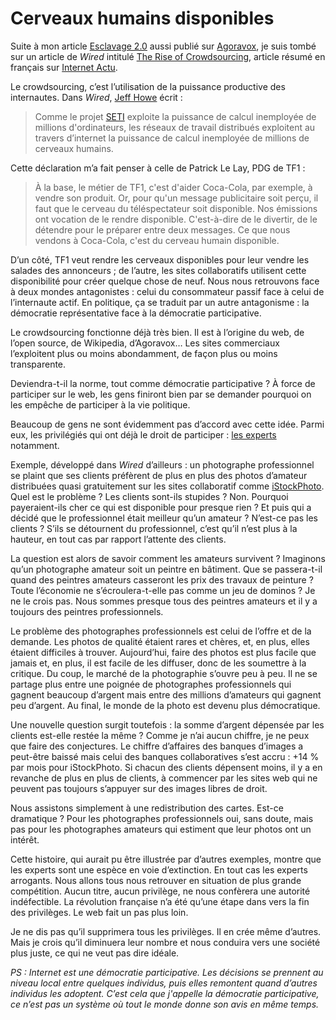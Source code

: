 # Cerveaux humains disponibles

Suite à mon article [Esclavage 2.0](/2006/06/19/esclavage-20/) aussi publié sur [Agoravox](http://www.agoravox.fr/article.php3?id_article=10691), je suis tombé sur un article de *Wired* intitulé [The Rise of Crowdsourcing](http://www.wired.com/wired/archive/14.06/crowds.html), article résumé en français sur [Internet Actu](http://www.internetactu.net/?p=6470).

Le crowdsourcing, c’est l’utilisation de la puissance productive des internautes. Dans *Wired*, [Jeff Howe](http://www.crowdsourcing.com) écrit :

> Comme le projet [SETI](http://setiathome.free.fr/) exploite la puissance de calcul inemployée de millions d'ordinateurs, les réseaux de travail distribués exploitent au travers d’internet la puissance de calcul inemployée de millions de cerveaux humains.

Cette déclaration m’a fait penser à celle de Patrick Le Lay, PDG de TF1 :

> À la base, le métier de TF1, c'est d'aider Coca-Cola, par exemple, à vendre son produit. Or, pour qu'un message publicitaire soit perçu, il faut que le cerveau du téléspectateur soit disponible. Nos émissions ont vocation de le rendre disponible. C'est-à-dire de le divertir, de le détendre pour le préparer entre deux messages. Ce que nous vendons à Coca-Cola, c'est du cerveau humain disponible.

D’un côté, TF1 veut rendre les cerveaux disponibles pour leur vendre les salades des annonceurs ; de l’autre, les sites collaboratifs utilisent cette disponibilité pour créer quelque chose de neuf. Nous nous retrouvons face à deux mondes antagonistes : celui du consommateur passif face à celui de l’internaute actif. En politique, ça se traduit par un autre antagonisme : la démocratie représentative face à la démocratie participative.

Le crowdsourcing fonctionne déjà très bien. Il est à l’origine du web, de l’open source, de Wikipedia, d’Agoravox… Les sites commerciaux l’exploitent plus ou moins abondamment, de façon plus ou moins transparente.

Deviendra-t-il la norme, tout comme démocratie participative ? À force de participer sur le web, les gens finiront bien par se demander pourquoi on les empêche de participer à la vie politique.

Beaucoup de gens ne sont évidemment pas d’accord avec cette idée. Parmi eux, les privilégiés qui ont déjà le droit de participer : [les experts](/2006/06/11/mais-qui-nomme-les-experts/) notamment.

Exemple, développé dans *Wired* d’ailleurs : un photographe professionnel se plaint que ses clients préfèrent de plus en plus des photos d’amateur distribuées quasi gratuitement sur les sites collaboratif comme [iStockPhoto](http://www.istockphoto.com). Quel est le problème ? Les clients sont-ils stupides ? Non. Pourquoi payeraient-ils cher ce qui est disponible pour presque rien ? Et puis qui a décidé que le professionnel était meilleur qu’un amateur ? N’est-ce pas les clients ? S’ils se détournent du professionnel, c’est qu’il n’est plus à la hauteur, en tout cas par rapport l’attente des clients.

La question est alors de savoir comment les amateurs survivent ? Imaginons qu’un photographe amateur soit un peintre en bâtiment. Que se passera-t-il quand des peintres amateurs casseront les prix des travaux de peinture ? Toute l’économie ne s’écroulera-t-elle pas comme un jeu de dominos ? Je ne le crois pas. Nous sommes presque tous des peintres amateurs et il y a toujours des peintres professionnels.

Le problème des photographes professionnels est celui de l’offre et de la demande. Les photos de qualité étaient rares et chères, et, en plus, elles étaient difficiles à trouver. Aujourd’hui, faire des photos est plus facile que jamais et, en plus, il est facile de les diffuser, donc de les soumettre à la critique. Du coup, le marché de la photographie s’ouvre peu à peu. Il ne se partage plus entre une poignée de photographes professionnels qui gagnent beaucoup d’argent mais entre des millions d’amateurs qui gagnent peu d’argent. Au final, le monde de la photo est devenu plus démocratique.

Une nouvelle question surgit toutefois : la somme d’argent dépensée par les clients est-elle restée la même ? Comme je n’ai aucun chiffre, je ne peux que faire des conjectures. Le chiffre d’affaires des banques d’images a peut-être baissé mais celui des banques collaboratives s’est accru : +14 % par mois pour iStockPhoto. Si chacun des clients dépensent moins, il y a en revanche de plus en plus de clients, à commencer par les sites web qui ne peuvent pas toujours s’appuyer sur des images libres de droit.

Nous assistons simplement à une redistribution des cartes. Est-ce dramatique ? Pour les photographes professionnels oui, sans doute, mais pas pour les photographes amateurs qui estiment que leur photos ont un intérêt.

Cette histoire, qui aurait pu être illustrée par d’autres exemples, montre que les experts sont une espèce en voie d’extinction. En tout cas les experts arrogants. Nous allons tous nous retrouver en situation de plus grande compétition. Aucun titre, aucun privilège, ne nous confèrera une autorité indéfectible. La révolution française n’a été qu’une étape dans vers la fin des privilèges. Le web fait un pas plus loin.

Je ne dis pas qu’il supprimera tous les privilèges. Il en crée même d’autres. Mais je crois qu’il diminuera leur nombre et nous conduira vers une société plus juste, ce qui ne veut pas dire idéale.

*PS : Internet est une démocratie participative. Les décisions se prennent au niveau local entre quelques individus, puis elles remontent quand d’autres individus les adoptent. C’est cela que j'appelle la démocratie participative, ce n’est pas un système où tout le monde donne son avis en même temps.*